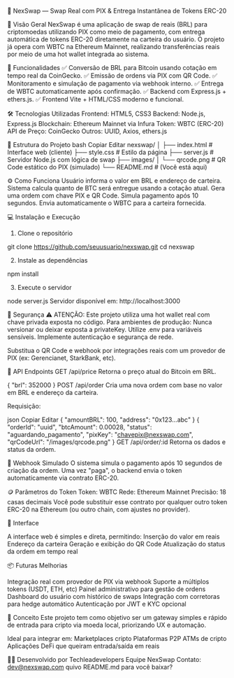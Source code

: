 💱 NexSwap — Swap Real com PIX & Entrega Instantânea de Tokens ERC-20

📌 Visão Geral
NexSwap é uma aplicação de swap de reais (BRL) para criptomoedas utilizando PIX como meio de pagamento, com entrega automática de tokens ERC-20 diretamente na carteira do usuário. O projeto já opera com WBTC na Ethereum Mainnet, realizando transferências reais por meio de uma hot wallet integrada ao sistema.

🚀 Funcionalidades
✅ Conversão de BRL para Bitcoin usando cotação em tempo real da CoinGecko.
✅ Emissão de ordens via PIX com QR Code.
✅ Monitoramento e simulação de pagamento via webhook interno.
✅ Entrega de WBTC automaticamente após confirmação.
✅ Backend com Express.js + ethers.js.
✅ Frontend Vite + HTML/CSS moderno e funcional.

🛠️ Tecnologias Utilizadas
Frontend: HTML5, CSS3
Backend: Node.js, Express.js
Blockchain: Ethereum Mainnet via Infura
Token: WBTC (ERC-20)
API de Preço: CoinGecko
Outros: UUID, Axios, ethers.js

📁 Estrutura do Projeto
bash
Copiar
Editar
nexswap/
│
├── index.html         # Interface web (cliente)
├── style.css          # Estilo da página
├── server.js          # Servidor Node.js com lógica de swap
├── images/
│   └── qrcode.png     # QR Code estático do PIX (simulado)
└── README.md          # (Você está aqui)

⚙️ Como Funciona
Usuário informa o valor em BRL e endereço de carteira.
Sistema calcula quanto de BTC será entregue usando a cotação atual.
Gera uma ordem com chave PIX e QR Code.
Simula pagamento após 10 segundos.
Envia automaticamente o WBTC para a carteira fornecida.

💻 Instalação e Execução

1. Clone o repositório

git clone https://github.com/seuusuario/nexswap.git
cd nexswap

2. Instale as dependências

npm install

3. Execute o servidor

node server.js
Servidor disponível em: http://localhost:3000

🔐 Segurança
⚠️ ATENÇÃO: Este projeto utiliza uma hot wallet real com chave privada exposta no código. Para ambientes de produção:
Nunca versionar ou deixar exposta a privateKey.
Utilize .env para variáveis sensíveis.
Implemente autenticação e segurança de rede.

Substitua o QR Code e webhook por integrações reais com um provedor de PIX (ex: Gerencianet, StarkBank, etc).

📡 API Endpoints
GET /api/price
Retorna o preço atual do Bitcoin em BRL.

{ "brl": 352000 }
POST /api/order
Cria uma nova ordem com base no valor em BRL e endereço da carteira.

Requisição:

json
Copiar
Editar
{
  "amountBRL": 100,
  "address": "0x123...abc"
}
{
  "orderId": "uuid",
  "btcAmount": 0.00028,
  "status": "aguardando_pagamento",
  "pixKey": "chavepix@nexswap.com",
  "qrCodeUrl": "/images/qrcode.png"
}
GET /api/order/:id
Retorna os dados e status da ordem.

🔄 Webhook Simulado
O sistema simula o pagamento após 10 segundos de criação da ordem. Uma vez "paga", o backend envia o token automaticamente via contrato ERC-20.

🪙 Parâmetros do Token
Token: WBTC
Rede: Ethereum Mainnet
Precisão: 18 casas decimais
Você pode substituir esse contrato por qualquer outro token ERC-20 na Ethereum (ou outro chain, com ajustes no provider).

📸 Interface

A interface web é simples e direta, permitindo:
Inserção do valor em reais
Endereço da carteira
Geração e exibição do QR Code
Atualização do status da ordem em tempo real

📦 Futuras Melhorias

Integração real com provedor de PIX via webhook
Suporte a múltiplos tokens (USDT, ETH, etc)
Painel administrativo para gestão de ordens
Dashboard do usuário com histórico de swaps
Integração com corretoras para hedge automático
Autenticação por JWT e KYC opcional

🧠 Conceito
Este projeto tem como objetivo ser um gateway simples e rápido de entrada para cripto via moeda local, priorizando UX e automação.

Ideal para integrar em:
Marketplaces cripto
Plataformas P2P
ATMs de cripto
Aplicações DeFi que queiram entrada/saída em reais

👨‍💻 Desenvolvido por Techleadevelopers
Equipe NexSwap
Contato: dev@nexswap.com
quivo README.md para você baixar?